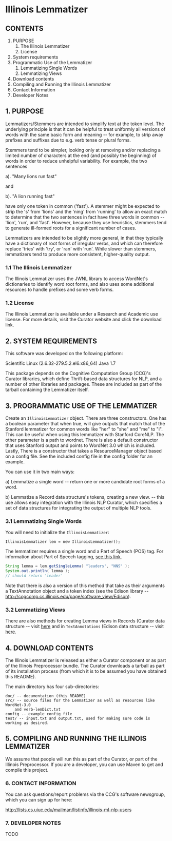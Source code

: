 # Illinois Lemmatizer

## CONTENTS

1. PURPOSE  
   1. The Illinois Lemmatizer 
   2. License 
2. System requirements 
3. Programmatic Use of the Lemmatizer
   1.  Lemmatizing Single Words
   2.  Lemmatizing Views
4. Download contents 
5. Compiling and Running the Illinois Lemmatizer
6. Contact Information 
7. Developer Notes


## 1. PURPOSE

Lemmatizers/Stemmers are intended to simplify text at the token level. The
underlying principle is that it can be helpful to treat uniformly all
versions of words with the same basic form and meaning -- for example, to
strip away prefixes and suffixes due to e.g. verb tense or plural forms.

Stemmers tend to be simpler, looking only at removing and/or replacing a 
limited number of characters at the end (and possibly the beginning) of
words in order to reduce unhelpful variability. For example, the two
sentences

a). "Many lions run fast" 

and 

b). "A lion running fast" 

have only one token in common ('fast'). A stemmer might be expected to 
strip the 's' from 'lions' and the 'ning' from 'running' to allow an
exact match to determine that the two sentences in fact have three words
in common -- 'lion', 'run', and 'fast'. However, because they use
heuristics, stemmers tend to generate ill-formed roots for a significant
number of cases. 

Lemmatizers are intended to be slightly more general, in that they 
typically have a dictionary of root forms of irregular verbs, and which
can therefore replace 'tries' with 'try', or 'ran' with 'run'. 
While slower than stemmers, lemmatizers tend to produce more consistent,
higher-quality output.  


### 1.1 The Illinois Lemmatizer

The Illinois Lemmatizer uses the JWNL library to access WordNet's
dictionaries to identify word root forms, and also uses some additional
resources to handle prefixes and some verb forms.


### 1.2 License

The Illinois Lemmatizer is available under a Research and Academic 
use license. For more details, visit the Curator website and click 
the download link.

## 2. SYSTEM REQUIREMENTS

This software was developed on the following platform:

Scientific Linux (2.6.32-279.5.2.el6.x86_64)
Java 1.7

This package depends on the Cognitive Computation Group (CCG)'s Curator 
libraries, which define Thrift-based data structures for NLP, and a 
number of other libraries and packages. These are included as part of
the tarball containing the Lemmatizer itself.


## 3. PROGRAMMATIC USE OF THE LEMMATIZER

Create an `IllinoisLemmatizer` object. There are three constructors.
One has a boolean parameter that when true, will give outputs
that match that of the Stanford lemmatizer for common words like
"her" to "she" and "me" to "i". This can be useful when using
this lemmatizer with Stanford CoreNLP. The other parameter is a
path to wordnet. There is also a default constructor that uses
Stanford output and points to WordNet 3.0 which is included. Lastly,
There is a constructor that takes a ResourceManager object based
on a config file. See the included config file in the config folder
for an example.

You can use it in two main ways:

a) Lemmatize a single word
-- return one or more candidate root forms of a word.

b) Lemmatize a Record data structure's tokens, creating a new view.
-- this use allows easy integration with the Illinois NLP Curator, which specifies
a set of data structures for integrating the output of multiple NLP tools. 


### 3.1 Lemmatizing Single Words

You will need to initialize the `IllinoisLemmatizer`:

```
IllinoisLemmatizer lem = new IllinoisLemmatizer();
```
The lemmatizer requires a single word and a Part of Speech (POS) tag. For information
about Part of Speech tagging, [see this link](http://cogcomp.cs.illinois.edu/page/demo_view/POS).

```java 
String lemma = lem.getSingleLemma( "leaders", "NNS" );
System.out.println( lemma );
// should return 'leader'
```

Note that there is also a version of this method that take as their arguments
a TextAnnotation object and a token index (see the Edison library -- 
http://cogcomp.cs.illinois.edu/page/software_view/Edison). 


### 3.2 Lemmatizing Views

There are also methods for creating Lemma views in Records (Curator data structure --
visit [here](http://cogcomp.cs.illinois.edu/page/software_view/Curator) and in `TextAnnotations` 
(Edison data structure -- visit [here](http://cogcomp.cs.illinois.edu/page/software_view/Edison).


## 4. DOWNLOAD CONTENTS

The Illinois Lemmatizer is released as either a Curator component or as 
part of the Illinois Preprocessor bundle. The Curator downloads a tarball 
as part of its installation process (from which it is to be assumed you 
have obtained this README). 

The main directory has four sub-directories:
```
doc/ -- documentation (this README)
src/ -- source files for the Lemmatizer as well as resources like WordNet-3.0
    and verb-lemDict.txt
config -- example config file
test/ -- input.txt and output.txt, used for making sure code is working as desired.
```

## 5. COMPILING AND RUNNING THE ILLINOIS LEMMATIZER

We assume that people will run this as part of the Curator, or part of the
Illinois Preprocessor.  If you are a developer, you can use Maven to get
and compile this project.  


### 6. CONTACT INFORMATION

You can ask questions/report problems via the CCG's software newsgroup, which you 
can sign up for here:

http://lists.cs.uiuc.edu/mailman/listinfo/illinois-ml-nlp-users


### 7. DEVELOPER NOTES
TODO 


